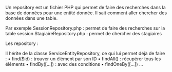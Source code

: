 Un repository est un fichier PHP qui permet de faire des recherches  dans la base de données pour une entité donnée.
Il sait comment aller chercher des données dans une table.

Par exemple 
    SessionRepository.php : permet de faire des recherches sur la table session
	StagiaireRepository.php : permet de chercher des stagiaires


Les repository : 

Il hérite de la classe ServiceEntityRepository, ce qui lui permet déjà de faire :
	•	find($id) : trouver un élément par son ID
	•	findAll() : récupérer tous les éléments
	•	findBy([...]) : avec des conditions
	•	findOneBy([...]) ...
